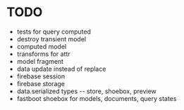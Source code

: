 # TODO

* tests for query computed
* destroy transient model
* computed model
* transforms for attr
* model fragment
* data update instead of replace
* firebase session
* firebase storage
* data.serialized types -- store, shoebox, preview
* fastboot shoebox for models, documents, query states
